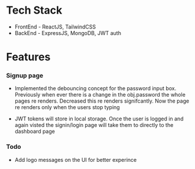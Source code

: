 # Tech Stack

- FrontEnd - ReactJS, TailwindCSS
- BackEnd - ExpressJS, MongoDB, JWT auth

# Features

### Signup page

- Implemented the debouncing concept for the password input box. Previously
  when ever there is a change in the obj.password the whole pages re renders.
  Decreased this re renders signifcantly. Now the page re renders only when the users stop typing

- JWT tokens will store in local storage. Once the user is logged in and again visted the signin/login page
  will take them to directly to the dashboard page

### Todo

- Add logo messages on the UI for better experince
